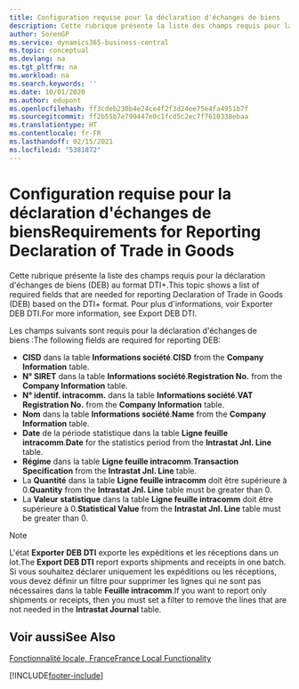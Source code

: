 ```yaml
---
title: Configuration requise pour la déclaration d'échanges de biens
description: Cette rubrique présente la liste des champs requis pour la déclaration d'échanges de biens (DEB) au format DTI+.
author: SorenGP
ms.service: dynamics365-business-central
ms.topic: conceptual
ms.devlang: na
ms.tgt_pltfrm: na
ms.workload: na
ms.search.keywords: ''
ms.date: 10/01/2020
ms.author: edupont
ms.openlocfilehash: ff3cdeb230b4e24ce4f2f3d24ee75e4fa4951b7f
ms.sourcegitcommit: ff2b55b7e790447e0c1fcd5c2ec7f7610338ebaa
ms.translationtype: HT
ms.contentlocale: fr-FR
ms.lasthandoff: 02/15/2021
ms.locfileid: "5381872"
---
```

# <a name="requirements-for-reporting-declaration-of-trade-in-goods"></a><span data-ttu-id="81c73-103">Configuration requise pour la déclaration d'échanges de biens</span><span class="sxs-lookup"><span data-stu-id="81c73-103">Requirements for Reporting Declaration of Trade in Goods</span></span>
<span data-ttu-id="81c73-104">Cette rubrique présente la liste des champs requis pour la déclaration d'échanges de biens (DEB) au format DTI+.</span><span class="sxs-lookup"><span data-stu-id="81c73-104">This topic shows a list of required fields that are needed for reporting Declaration of Trade in Goods (DEB) based on the DTI+ format.</span></span> <span data-ttu-id="81c73-105">Pour plus d'informations, voir Exporter DEB DTI.</span><span class="sxs-lookup"><span data-stu-id="81c73-105">For more information, see Export DEB DTI.</span></span>  

<span data-ttu-id="81c73-106">Les champs suivants sont requis pour la déclaration d'échanges de biens :</span><span class="sxs-lookup"><span data-stu-id="81c73-106">The following fields are required for reporting DEB:</span></span>  

- <span data-ttu-id="81c73-107">**CISD** dans la table **Informations société**.</span><span class="sxs-lookup"><span data-stu-id="81c73-107">**CISD** from the **Company Information** table.</span></span>  
- <span data-ttu-id="81c73-108">**N° SIRET** dans la table **Informations société**.</span><span class="sxs-lookup"><span data-stu-id="81c73-108">**Registration No.** from the **Company Information** table.</span></span>  
- <span data-ttu-id="81c73-109">**N° identif. intracomm.** dans la table **Informations société**.</span><span class="sxs-lookup"><span data-stu-id="81c73-109">**VAT Registration No.** from the **Company Information** table.</span></span>  
- <span data-ttu-id="81c73-110">**Nom** dans la table **Informations société**.</span><span class="sxs-lookup"><span data-stu-id="81c73-110">**Name** from the **Company Information** table.</span></span>  
- <span data-ttu-id="81c73-111">**Date** de la période statistique dans la table **Ligne feuille intracomm**.</span><span class="sxs-lookup"><span data-stu-id="81c73-111">**Date** for the statistics period from the **Intrastat Jnl. Line** table.</span></span>  
- <span data-ttu-id="81c73-112">**Régime** dans la table **Ligne feuille intracomm**.</span><span class="sxs-lookup"><span data-stu-id="81c73-112">**Transaction Specification** from the **Intrastat Jnl. Line** table.</span></span>  
- <span data-ttu-id="81c73-113">La **Quantité** dans la table **Ligne feuille intracomm** doit être supérieure à 0.</span><span class="sxs-lookup"><span data-stu-id="81c73-113">**Quantity** from the **Intrastat Jnl. Line** table must be greater than 0.</span></span>  
- <span data-ttu-id="81c73-114">La **Valeur statistique** dans la table **Ligne feuille intracomm** doit être supérieure à 0.</span><span class="sxs-lookup"><span data-stu-id="81c73-114">**Statistical Value** from the **Intrastat Jnl. Line** table must be greater than 0.</span></span>  

> [!NOTE]  
>  <span data-ttu-id="81c73-115">L'état **Exporter DEB DTI** exporte les expéditions et les réceptions dans un lot.</span><span class="sxs-lookup"><span data-stu-id="81c73-115">The **Export DEB DTI** report exports shipments and receipts in one batch.</span></span> <span data-ttu-id="81c73-116">Si vous souhaitez déclarer uniquement les expéditions ou les réceptions, vous devez définir un filtre pour supprimer les lignes qui ne sont pas nécessaires dans la table **Feuille intracomm**.</span><span class="sxs-lookup"><span data-stu-id="81c73-116">If you want to report only shipments or receipts, then you must set a filter to remove the lines that are not needed in the **Intrastat Journal** table.</span></span>  

## <a name="see-also"></a><span data-ttu-id="81c73-117">Voir aussi</span><span class="sxs-lookup"><span data-stu-id="81c73-117">See Also</span></span>  
[<span data-ttu-id="81c73-118">Fonctionnalité locale, France</span><span class="sxs-lookup"><span data-stu-id="81c73-118">France Local Functionality</span></span>](france-local-functionality.md)


[!INCLUDE[footer-include](../../includes/footer-banner.md)]